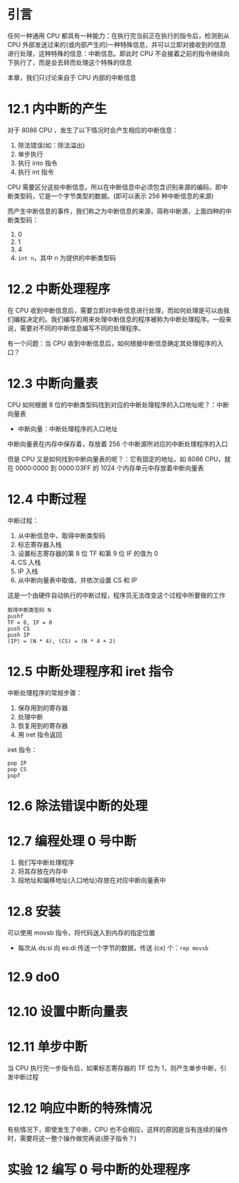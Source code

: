 # 引言

任何一种通用 CPU 都具有一种能力：在执行完当前正在执行的指令后，检测到从 CPU 外部发送过来的(或内部产生的)一种特殊信息，并可以立即对接收到的信息进行处理，这种特殊的信息：中断信息。即此时 CPU 不会接着之前的指令继续向下执行了，而是会去转而处理这个特殊的信息

本章，我们只讨论来自于 CPU 内部的中断信息

# 12.1 内中断的产生

对于 8086 CPU ，发生了以下情况时会产生相应的中断信息：
1. 除法错误(如：除法溢出)
2. 单步执行
3. 执行 into 指令
4. 执行 int 指令

CPU 需要区分这些中断信息，所以在中断信息中必须包含识别来源的编码，即中断类型码，它是一个字节类型的数据。(即可以表示 256 种中断信息的来源)

而产生中断信息的事件，我们称之为中断信息的来源，简称中断源，上面四种的中断类型码：
1. 0
2. 1
3. 4
4. `int n`，其中 n 为提供的中断类型码

# 12.2 中断处理程序

在 CPU 收到中断信息后，需要立即对中断信息进行处理，而如何处理是可以由我们编程决定的。我们编写的用来处理中断信息的程序被称为中断处理程序。一般来说，需要对不同的中断信息编写不同的处理程序。

有一个问题：当 CPU 收到中断信息后，如何根据中断信息确定其处理程序的入口？

# 12.3 中断向量表

CPU 如何根据 8 位的中断类型码找到对应的中断处理程序的入口地址呢？：中断向量表
- 中断向量：中断处理程序的入口地址

中断向量表在内存中保存着，存放着 256 个中断源所对应的中断处理程序的入口

但是 CPU 又是如何找到中断向量表的呢？：它有固定的地址。如 8086 CPU，就在 0000:0000 到 0000:03FF 的 1024 个内存单元中存放着中断向量表

# 12.4 中断过程

中断过程：
1. 从中断信息中，取得中断类型码
2. 标志寄存器入栈
3. 设置标志寄存器的第 8 位 TF 和第 9 位 IF 的值为 0
4. CS 入栈
5. IP 入栈
6. 从中断向量表中取值，并依次设置 CS 和 IP

这是一个由硬件自动执行的中断过程，程序员无法改变这个过程中所要做的工作

```
取得中断类型码 N
pushf
TF = 0, IF = 0
push CS
push IP
(IP) = (N * 4), (CS) = (N * 4 + 2)
```

# 12.5 中断处理程序和 iret 指令

中断处理程序的常规步骤：
1. 保存用到的寄存器
2. 处理中断
3. 恢复用到的寄存器
4. 用 iret 指令返回

iret 指令：
```
pop IP
pop CS
popf
```

# 12.6 除法错误中断的处理

# 12.7 编程处理 0 号中断

1. 我们写中断处理程序
2. 将其存放在内存中
3. 段地址和偏移地址(入口地址)存放在对应中断向量表中

# 12.8 安装

可以使用 movsb 指令，将代码送入到内存的指定位置
- 每次从 ds:si 向 es:di 传送一个字节的数据，传送 (cx) 个：`rep movsb`

# 12.9 do0

# 12.10 设置中断向量表

# 12.11 单步中断

当 CPU 执行完一步指令后，如果标志寄存器的 TF 位为 1，则产生单步中断，引发中断过程

# 12.12 响应中断的特殊情况

有些情况下，即使发生了中断，CPU 也不会相应，这样的原因是当有连续的操作时，需要将这一整个操作做完再说(原子指令？)

# 实验 12 编写 0 号中断的处理程序